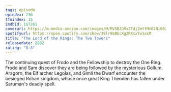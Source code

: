 ```yaml
---
tags: episode
epindex: 236
tfoindex: 15
imdbid: 167261
coverurl: https://m.media-amazon.com/images/M/MV5BZGMxZTdjZmYtMmE2Ni00ZTdkLWI5NTgtNjlmMjBiNzU2MmI5XkEyXkFqcGdeQXVyNjU0OTQ0OTY@._V1_SX202_CR0,0,202,300_.jpg
spotifyurl: https://open.spotify.com/show/39lr9bBUcXgZRXsxTw1axM
title: "The Lord of the Rings: The Two Towers"
releasedate: 2002
rating: "8.8"
---
```


The continuing quest of Frodo and the Fellowship to destroy the One Ring. Frodo and Sam discover they are being followed by the mysterious Gollum. Aragorn, the Elf archer Legolas, and Gimli the Dwarf encounter the besieged Rohan kingdom, whose once great King Theoden has fallen under Saruman's deadly spell.